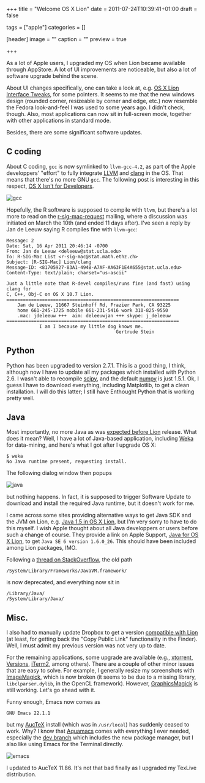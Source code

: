 +++
title = "Welcome OS X Lion"
date = 2011-07-24T10:39:41+01:00
draft = false

tags = ["apple"]
categories = []

[header]
image = ""
caption = ""
preview = true

+++

As a lot of Apple users, I upgraded my OS when Lion became available through AppStore. A lot of UI improvements are noticeable, but also a lot of software upgrade behind the scene.

About UI changes specifically, one can take a look at, e.g. [OS X Lion Interface Tweaks](http://www.usabilitypost.com/2011/03/01/simpler-ui-in-lion/), for some pointers. It seems to me that the new windows design (rounded corner, resizeable by corner and edge, etc.) now resemble the Fedora look-and-feel I was used to some years ago. I didn't check, though. Also, most applications can now sit in full-screen mode, together with other applications in standard mode.

Besides, there are some significant software updates.

## C coding

About C coding, `gcc` is now symlinked to `llvm-gcc-4.2`, as part of the Apple developpers' "effort" to fully integrate [LLVM](http://llvm.org/) and [clang](http://clang.llvm.org/) in the OS. That means that there's no more GNU `gcc`. The following post is interesting in this respect, [OS X Isn't for Developers](http://zachholman.com/2011/03/osx-isnt-for-developers/).

![gcc](/img/20110724103338.png)

Hopefully, the R software is supposed to compile with `llvm`, but there's a lot more to read on the [r-sig-mac-request](https://stat.ethz.ch/pipermail/r-sig-mac/) mailing, where a discussion was initiated on March the 10th (and ended 11 days after). I've seen a reply by Jan de Leeuw saying R compiles fine with `llvm-gcc`:

```
Message: 2
Date: Sat, 16 Apr 2011 20:46:14 -0700
From: Jan de Leeuw <deleeuw@stat.ucla.edu>
To: R-SIG-Mac List <r-sig-mac@stat.math.ethz.ch>
Subject: [R-SIG-Mac] Lion/clang
Message-ID: <81705927-83A1-494B-A7AF-AA63F1E4A655@stat.ucla.edu>
Content-Type: text/plain; charset="us-ascii"

Just a little note that R-devel compiles/runs fine (and fast) using clang for
C, C++, Obj-C on OS X 10.7 Lion.
===============================================================
    Jan de Leeuw, 11667 Steinhoff Rd, Frazier Park, CA 93225
    home 661-245-1725 mobile 661-231-5416 work 310-825-9550
    .mac: jdeleeuw +++  aim: deleeuwjan +++ skype: j_deleeuw
===============================================================
            I am I because my little dog knows me.
                                        Gertrude Stein
```


## Python

Python has been upgraded to version 2.7.1. This is a good thing, I think, although now I have to update all my packages which installed with Python 2.6. I wasn't able to recompile [scipy](http://www.scipy.org/), and the default [numpy](http://numpy.scipy.org/) is just 1.5.1. Ok, I guess I have to download everything, including Matplotlib, to get a clean installation. I will do this latter; I still have Enthought Python that is working pretty well.

## Java

Most importantly, no more Java as was [expected before Lion](http://www.theregister.co.uk/2011/02/27/no_java_in_mac_os_x_lion/) release. What does it mean? Well, I have a lot of Java-based application, including [Weka](http://www.cs.waikato.ac.nz/ml/weka/) for data-mining, and here's what I got after I upgrade OS X:

```
$ weka
No Java runtime present, requesting install.
```

The following dialog window then popups

![java](/img/20110724110115.png)

but nothing happens. In fact, it is supposed to trigger Software Update to download and install the required Java runtime, but it doesn't work for me.

I came across some sites providing alternative ways to get Java SDK and the JVM on Lion, e.g. [Java 1.5 in OS X Lion](http://www.s-seven.net/java_15_lion), but I'm very sorry to have to do this myself. I wish Apple thought about all Java developpers or users before such a change of course. They provide a link on Apple Support, [Java for OS X Lion](http://support.apple.com/kb/DL1421), to get `Java SE 6 version 1.6.0_26`. This should have been included among Lion packages, IMO.

Following a [thread on StackOverflow](http://stackoverflow.com/questions/6614380/jdk-on-osx-10-7-lion), the old path

```
/System/Library/Frameworks/JavaVM.framework/
```

is now deprecated, and everything now sit in 

```
/Library/Java/
/System/Library/Java/
```

## Misc.

I also had to manually update Dropbox to get a version [compatible with Lion](http://forums.dropbox.com/topic.php?id=41644&replies=21) (at least, for getting back the "Copy Public Link" functionality in the Finder). Well, I must admit my previous version was not very up to date.

For the remaining applications, some upgrade are available (e.g., [xtorrent](http://www.xtorrentp2p.com/), [Versions](http://versionsapp.com/), [iTerm2](http://www.iterm2.com/), among others). There are a couple of other minor issues that are easy to solve. For example, I generally resize my screenshots with [ImageMagick](http://www.imagemagick.org/), which is now broken (it seems to be due to a missing library, `libclparser.dylib`, in the OpenCL framework). However, [GraphicsMagick](http://www.graphicsmagick.org/) is still working. Let's go ahead with it.

Funny enough, Emacs now comes as

```
GNU Emacs 22.1.1
```

but my [AucTeX](http://www.gnu.org/software/auctex/) install (which was in `/usr/local`) has suddenly ceased to work. Why? I know that [Aquamacs](http://aquamacs.org/) comes with everything I ever needed, especially the [dev branch](http://aquamacs.org/nightlies.shtml) which includes the new package manager, but I also like using Emacs for the Terminal directly.

![emacs](/img/20110724185537.png)

I updated to AucTeX 11.86. It's not that bad finally as I upgraded my TexLive distribution.
